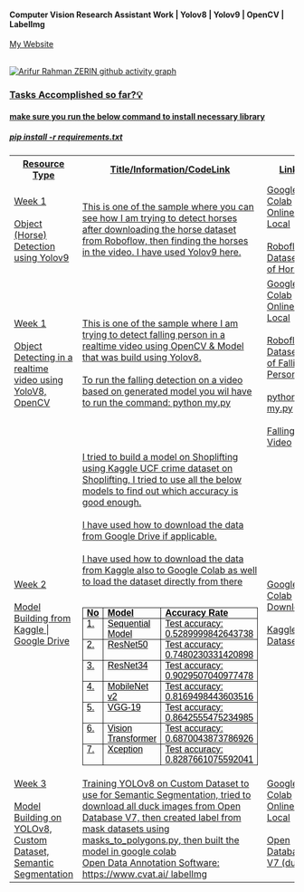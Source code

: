 #### Computer Vision Research Assistant Work | Yolov8 | Yolov9 | OpenCV | LabelImg 

<a href = "https://www.arzerin.com/">My Website<br><br>


![Arifur Rahman ZERIN github activity graph](https://github-readme-activity-graph.vercel.app/graph?username=arzerin&bg_color=FFFFFF&color=111F68&line=111F68)

<h3>Tasks Accomplished so far?💡</h3>

<h4>make sure you run the below command to install necessary library</h4>
<h5>pip install -r requirements.txt</h5>
<table width="100%">
    <tr>
        <th>Resource Type</th>
        <th width="60%">Title/Information/CodeLink</th>
        <th>Link</th>
    </tr>
    <tr>
        <td>Week 1 <br/><br/> Object (Horse) Detection using Yolov9</td>
        <td  width="60%">This is one of the sample where you can see how I am trying to detect horses after downloading the horse dataset from Roboflow, then finding the horses in the video. I have used Yolov9 here.</td>
        <td>
            Google Colab <a href="https://colab.research.google.com/drive/1OvNOCwxixmEqlUH4Q4O2Q04q6nQtt4Qp?usp=sharing">Online</a> | <a href="week1/yolov9_object(horse)_detection.ipynb">Local</a> <br/><br/>
            <a href="https://universe.roboflow.com/saban-ne0tf/horse-jehyp">Roboflow Dataset of Horse</a>    
        </td>
    </tr>

   <tr>
        <td>Week 1 <br/><br/> Object Detecting in a realtime video using YoloV8, OpenCV</td>
        <td  width="60%">
                This is one of the sample where I am trying to detect falling person in a realtime video using OpenCV & Model that was build using Yolov8. <br/><br/>
                To run the falling detection on a video based on generated model you wil have to run the command: python my.py
        </td>
        <td>
            Google Colab <a href="https://colab.research.google.com/drive/1T0iTyWsMz6o_43sQhm3EvqVykpELRUDJ?usp=sharing"> Online </a> | <a href="week1/yolov8_person_fall_detection.ipynb"> Local </a> <br/><br/>
            <a href="https://universe.roboflow.com/roboflow-universe-projects/fall-detection-ca3o8">Roboflow Dataset of Falling Person </a>    <br/><br/>
            <a href="week1/my.py">python my.py</a><br/><br/>
            <a href="week1/fall.mp4">Falling Video</a>
        </td>
    </tr>
    <tr>
        <td>Week 2 <br/><br/> Model Building from Kaggle | Google Drive</td>
        <td  width="60%">
            I tried to build a model on Shoplifting using Kaggle UCF crime dataset on Shoplifting, I tried to use all the below models to find out which accuracy is good enough. <br/> <br/>
            I have used how to download the data from Google Drive if applicable. <br/> <br/>
            I have used how to download the data from Kaggle also to Google Colab as well to load the dataset directly from there <br/> <br/>
            <table style="border-collapse:collapse; border-spacing:0px; box-sizing:border-box"><tbody><tr><td style="border-width:1pt; border-style:solid; border-color:initial; padding:0in 5.4pt; vertical-align:top; width:62.75pt"><div style="margin:0in; font-family:Aptos,Aptos_EmbeddedFont,Aptos_MSFontService,Calibri,Helvetica,sans-serif; font-size:12pt; color:rgb(0,0,0)"><b>No</b></div></td><td style="border-top:1pt solid; border-right:1pt solid; border-bottom:1pt solid; padding:0in 5.4pt; vertical-align:top; width:121.5pt"><div style="margin:0in; font-family:Aptos,Aptos_EmbeddedFont,Aptos_MSFontService,Calibri,Helvetica,sans-serif; font-size:12pt; color:rgb(0,0,0)"><b>Model</b></div></td><td style="border-top:1pt solid; border-right:1pt solid; border-bottom:1pt solid; padding:0in 5.4pt; vertical-align:top; width:230.6pt"><div style="margin:0in; font-family:Aptos,Aptos_EmbeddedFont,Aptos_MSFontService,Calibri,Helvetica,sans-serif; font-size:12pt; color:rgb(0,0,0)"><b>Accuracy Rate</b></div></td></tr><tr><td style="border-right:1pt solid; border-bottom:1pt solid; border-left:1pt solid; padding:0in 5.4pt; vertical-align:top; width:62.75pt"><div style="margin:0in; font-family:Aptos,Aptos_EmbeddedFont,Aptos_MSFontService,Calibri,Helvetica,sans-serif; font-size:12pt; color:rgb(0,0,0)">1.</div></td><td style="border-right:1pt solid; border-bottom:1pt solid; padding:0in 5.4pt; vertical-align:top; width:121.5pt"><div style="margin:0in; font-family:Aptos,Aptos_EmbeddedFont,Aptos_MSFontService,Calibri,Helvetica,sans-serif; font-size:12pt; color:rgb(0,0,0)">Sequential Model</div></td><td style="border-right:1pt solid; border-bottom:1pt solid; padding:0in 5.4pt; vertical-align:top; width:230.6pt"><div style="margin:0in; font-family:Aptos,Aptos_EmbeddedFont,Aptos_MSFontService,Calibri,Helvetica,sans-serif; font-size:12pt; color:rgb(0,0,0)">Test accuracy: 0.5289999842643738</div></td></tr><tr><td style="border-right:1pt solid; border-bottom:1pt solid; border-left:1pt solid; padding:0in 5.4pt; vertical-align:top; width:62.75pt"><div style="margin:0in; font-family:Aptos,Aptos_EmbeddedFont,Aptos_MSFontService,Calibri,Helvetica,sans-serif; font-size:12pt; color:rgb(0,0,0)">2.</div></td><td style="border-right:1pt solid; border-bottom:1pt solid; padding:0in 5.4pt; vertical-align:top; width:121.5pt"><div style="margin:0in; font-family:Aptos,Aptos_EmbeddedFont,Aptos_MSFontService,Calibri,Helvetica,sans-serif; font-size:12pt; color:rgb(0,0,0)">ResNet50</div></td><td style="border-right:1pt solid; border-bottom:1pt solid; padding:0in 5.4pt; vertical-align:top; width:230.6pt"><div style="margin:0in; font-family:Aptos,Aptos_EmbeddedFont,Aptos_MSFontService,Calibri,Helvetica,sans-serif; font-size:12pt; color:rgb(0,0,0)">Test accuracy: 0.7480230331420898</div></td></tr><tr><td style="border-right:1pt solid; border-bottom:1pt solid; border-left:1pt solid; padding:0in 5.4pt; vertical-align:top; width:62.75pt"><div style="margin:0in; font-family:Aptos,Aptos_EmbeddedFont,Aptos_MSFontService,Calibri,Helvetica,sans-serif; font-size:12pt; color:rgb(0,0,0)">3.</div></td><td style="border-right:1pt solid; border-bottom:1pt solid; padding:0in 5.4pt; vertical-align:top; width:121.5pt"><div style="margin:0in; font-family:Aptos,Aptos_EmbeddedFont,Aptos_MSFontService,Calibri,Helvetica,sans-serif; font-size:12pt; color:rgb(0,0,0)">ResNet34</div></td><td style="border-right:1pt solid; border-bottom:1pt solid; padding:0in 5.4pt; vertical-align:top; width:230.6pt"><div style="margin:0in; font-family:Aptos,Aptos_EmbeddedFont,Aptos_MSFontService,Calibri,Helvetica,sans-serif; font-size:12pt; color:rgb(0,0,0)">Test accuracy: 0.9029507040977478</div></td></tr><tr><td style="border-right:1pt solid; border-bottom:1pt solid; border-left:1pt solid; padding:0in 5.4pt; vertical-align:top; width:62.75pt"><div style="margin:0in; font-family:Aptos,Aptos_EmbeddedFont,Aptos_MSFontService,Calibri,Helvetica,sans-serif; font-size:12pt; color:rgb(0,0,0)">4.</div></td><td style="border-right:1pt solid; border-bottom:1pt solid; padding:0in 5.4pt; vertical-align:top; width:121.5pt"><div style="margin:0in; font-family:Aptos,Aptos_EmbeddedFont,Aptos_MSFontService,Calibri,Helvetica,sans-serif; font-size:12pt; color:rgb(0,0,0)">MobileNet v2</div></td><td style="border-right:1pt solid; border-bottom:1pt solid; padding:0in 5.4pt; vertical-align:top; width:230.6pt"><div style="margin:0in; font-family:Aptos,Aptos_EmbeddedFont,Aptos_MSFontService,Calibri,Helvetica,sans-serif; font-size:12pt; color:rgb(0,0,0)">Test accuracy: 0.8169498443603516</div></td></tr><tr><td style="border-right:1pt solid; border-bottom:1pt solid; border-left:1pt solid; padding:0in 5.4pt; vertical-align:top; width:62.75pt"><div style="margin:0in; font-family:Aptos,Aptos_EmbeddedFont,Aptos_MSFontService,Calibri,Helvetica,sans-serif; font-size:12pt; color:rgb(0,0,0)">5.</div></td><td style="border-right:1pt solid; border-bottom:1pt solid; padding:0in 5.4pt; vertical-align:top; width:121.5pt"><div style="margin:0in; font-family:Aptos,Aptos_EmbeddedFont,Aptos_MSFontService,Calibri,Helvetica,sans-serif; font-size:12pt; color:rgb(0,0,0)">VGG-19</div></td><td style="border-right:1pt solid; border-bottom:1pt solid; padding:0in 5.4pt; vertical-align:top; width:230.6pt"><div style="margin:0in; font-family:Aptos,Aptos_EmbeddedFont,Aptos_MSFontService,Calibri,Helvetica,sans-serif; font-size:12pt; color:rgb(0,0,0)">Test accuracy: 0.8642555475234985</div></td></tr><tr><td style="border-right:1pt solid; border-bottom:1pt solid; border-left:1pt solid; padding:0in 5.4pt; vertical-align:top; width:62.75pt"><div style="margin:0in; font-family:Aptos,Aptos_EmbeddedFont,Aptos_MSFontService,Calibri,Helvetica,sans-serif; font-size:12pt; color:rgb(0,0,0)">6.</div></td><td style="border-right:1pt solid; border-bottom:1pt solid; padding:0in 5.4pt; vertical-align:top; width:121.5pt"><div style="margin:0in; font-family:Aptos,Aptos_EmbeddedFont,Aptos_MSFontService,Calibri,Helvetica,sans-serif; font-size:12pt; color:rgb(0,0,0)">Vision Transformer</div></td><td style="border-right:1pt solid; border-bottom:1pt solid; padding:0in 5.4pt; vertical-align:top; width:230.6pt"><div style="margin:0in; font-family:Aptos,Aptos_EmbeddedFont,Aptos_MSFontService,Calibri,Helvetica,sans-serif; font-size:12pt; color:rgb(0,0,0)">Test accuracy: 0.6870043873786926</div></td></tr><tr><td style="border-right:1pt solid; border-bottom:1pt solid; border-left:1pt solid; padding:0in 5.4pt; vertical-align:top; width:62.75pt"><div style="margin:0in; font-family:Aptos,Aptos_EmbeddedFont,Aptos_MSFontService,Calibri,Helvetica,sans-serif; font-size:12pt; color:rgb(0,0,0)">7.</div></td><td style="border-right:1pt solid; border-bottom:1pt solid; padding:0in 5.4pt; vertical-align:top; width:121.5pt"><div style="margin:0in; font-family:Aptos,Aptos_EmbeddedFont,Aptos_MSFontService,Calibri,Helvetica,sans-serif; font-size:12pt; color:rgb(0,0,0)">Xception</div></td><td style="border-right:1pt solid; border-bottom:1pt solid; padding:0in 5.4pt; vertical-align:top; width:230.6pt"><div style="margin:0in; font-family:Aptos,Aptos_EmbeddedFont,Aptos_MSFontService,Calibri,Helvetica,sans-serif; font-size:12pt; color:rgb(0,0,0)">Test accuracy: 0.8287661075592041</div></td></tr></tbody></table>
        </td>
        <td>
            <a href="https://colab.research.google.com/drive/1UmGxudtekoUtW5GMG2hoqPmG9KnE2kPz?usp=sharing">Google Colab Download</a> <br/><br/>
            <a href="https://www.kaggle.com/datasets/odins0n/ucf-crime-dataset">Kaggle Dataset</a>    
        </td>
    </tr>
    <tr>
        <td>Week 3 <br/><br/> Model Building on YOLOv8, Custom Dataset, Semantic Segmentation</td>
        <td  width="60%">
                Training YOLOv8 on Custom Dataset to use for Semantic Segmentation, tried to download all duck images from Open Database V7, 
                then created label from mask datasets using <a href="week3/masks_to_polygons.py">masks_to_polygons.py</a>, then built the model in google colab <br/>
            Open Data Annotation Software: <br/>
            <a href="https://www.cvat.ai/">https://www.cvat.ai/</a>
            <a href="https://github.com/HumanSignal/labelImg">labelImg</a>
        </td>
        <td>
            Google Colab <a href="https://drive.google.com/file/d/1s6Y-_k_SrVg2h3vu_Y2FpTFsdmka_dNZ/view?usp=sharing">Online</a> | <a href="week3/Download_Data_Semantic_Segmentation_Open_Images_Dataset.ipynb"> Local </a> <br/><br/>
            <a href="https://storage.googleapis.com/openimages/web/index.html">Open Database V7 (duck)</a>    <br/><br/>
        </td>
    </tr>
</table>
